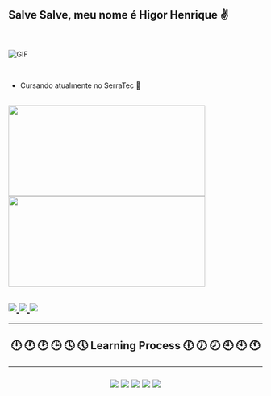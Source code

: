 ## Salve Salve, meu nome é Higor Henrique ✌️

<br>

![GIF](https://media.giphy.com/media/bpX9AyM0ULY4JFmG1l/giphy.gif)

<br>

-   Cursando atualmente no SerraTec 🙏

<br>

<div>
<img width="390" height="180em" src="https://github-readme-stats.vercel.app/api?username=HigorHenriq&show_icons=true&theme=react"/>

<img width="390" height="180em" src="https://github-readme-stats-eight-theta.vercel.app/api/top-langs/?username=HigorHenriq&layout=compact&langs_count=8&theme=react&include_all_commits=true&count_private=true"/>

</div>

<div id="contact"><p><h2 align="left" style="color: #B993D6">
<a href="https://github.com/HigorHenriq" alt="github" target="_blank">
<img src="https://img.shields.io/badge/Gmail-D14836?style=for-the-badge&logo=gmail&logoColor=white">
</a>

<a href="#" alt="linkedin" target="_blank">
<img src="https://img.shields.io/badge/LinkedIn-0077B5?style=for-the-badge&logo=linkedin&logoColor=white">
</a>

<a href="#" alt="gmail" target="_blank">
<img src="https://img.shields.io/badge/Discord-7289DA?style=for-the-badge&logo=discord&logoColor=white" />
</a> 
</div>

<hr>
<h2 align="center" align="left"> 🕛 🕐 🕑 🕒 🕓 🕔 Learning Process 🕕 🕖 🕗 🕘 🕙 🕚
<hr>

<img src="https://img.shields.io/badge/HTML5-E34F26?style=for-the-badge&logo=html5&logoColor=white">

<img src="https://img.shields.io/badge/CSS3-1572B6?style=for-the-badge&logo=css3&logoColor=white">

<img src="https://img.shields.io/badge/JavaScript-F7DF1E?style=for-the-badge&logo=javascript&logoColor=black">

<img src="https://img.shields.io/badge/React-20232A?style=for-the-badge&logo=react&logoColor=61DAFB">

<img src="https://img.shields.io/badge/React_Native-20232A?style=for-the-badge&logo=react&logoColor=61DAFB">



